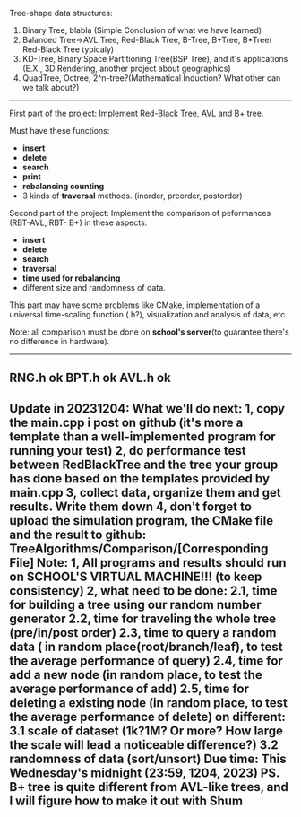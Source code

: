 Tree-shape data structures:

1. Binary Tree, blabla (Simple Conclusion of what we have learned)
2. Balanced Tree->AVL Tree, Red-Black Tree, B-Tree, B+Tree, B*Tree( Red-Black Tree typicaly)
3. KD-Tree, Binary Space Partitioning Tree(BSP Tree), and it's applications (E.X., 3D Rendering, another project about geographics)
4. QuadTree, Octree, 2^n-tree?(Mathematical Induction? What other can we talk about?)

---
First part of the project: Implement Red-Black Tree, AVL and B+ tree. 

Must have these functions:
- **insert**
- **delete**
- **search**
- **print**
- **rebalancing counting**
-  3 kinds of **traversal** methods. (inorder, preorder, postorder)

Second part of the project: Implement the comparison of peformances (RBT-AVL, RBT- B+) in these aspects:
- **insert**
- **delete**
- **search**
- **traversal**
- **time used for rebalancing**
- different size and randomness of data.

This part may have some problems like CMake, implementation of a universal time-scaling function (.h?), visualization and analysis of data, etc.

Note: all comparison must be done on **school's server**(to guarantee there's no difference in hardware).

---
RNG.h ok
BPT.h ok
AVL.h ok
---
Update in 20231204:
What we'll do next:
1, copy the main.cpp i post on github (it's more a template than a well-implemented program for running your test)
2, do performance test between RedBlackTree and the tree your group has done based on the templates provided by main.cpp
3, collect data, organize them and get results. Write them down
4, don't forget to upload the simulation program, the CMake file and the result to github: TreeAlgorithms/Comparison/[Corresponding File]
Note:
1, All programs and results should run on SCHOOL'S VIRTUAL MACHINE!!! (to keep consistency)
2, what need to be done:
2.1, time for building a tree using our random number generator
2.2, time for traveling the whole tree (pre/in/post order)
2.3, time to query a random data ( in random place(root/branch/leaf), to test the average performance of query)
2.4, time for add a new node  (in random place, to test the average performance of add)
2.5, time for deleting a existing node (in random place, to test the average performance of delete)
on different:
3.1 scale of dataset
          (1k?1M? Or more? How large the scale will lead a noticeable difference?)
3.2 randomness of data
          (sort/unsort)
Due time:   This Wednesday's  midnight (23:59, 1204, 2023)
PS. B+ tree is quite different from AVL-like trees, and I will figure how to make it out with Shum
---